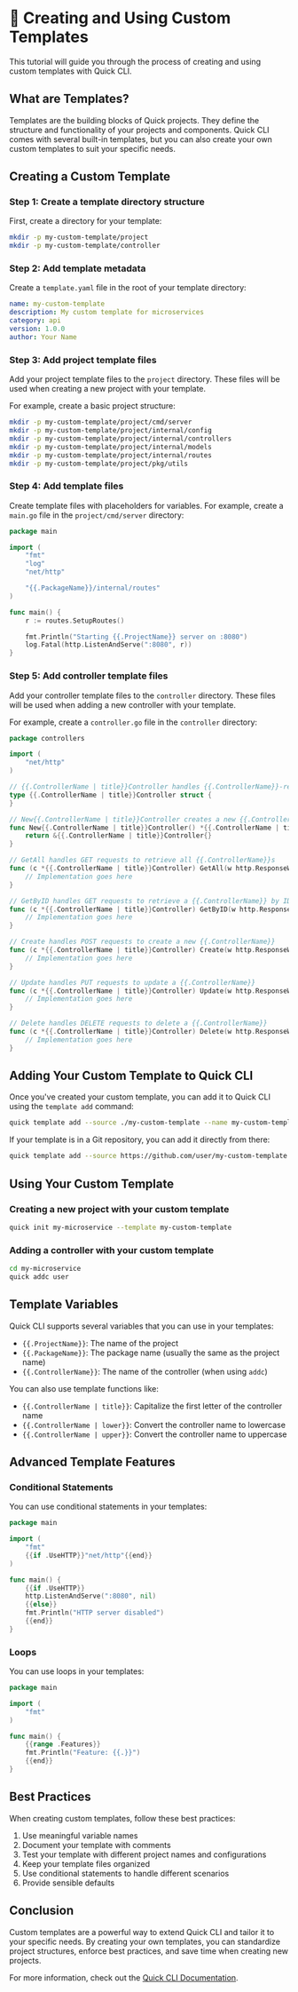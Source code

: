 # 🧩 Creating and Using Custom Templates

This tutorial will guide you through the process of creating and using custom templates with Quick CLI.

## What are Templates?

Templates are the building blocks of Quick projects. They define the structure and functionality of your projects and components. Quick CLI comes with several built-in templates, but you can also create your own custom templates to suit your specific needs.

## Creating a Custom Template

### Step 1: Create a template directory structure

First, create a directory for your template:

```bash
mkdir -p my-custom-template/project
mkdir -p my-custom-template/controller
```

### Step 2: Add template metadata

Create a `template.yaml` file in the root of your template directory:

```yaml
name: my-custom-template
description: My custom template for microservices
category: api
version: 1.0.0
author: Your Name
```

### Step 3: Add project template files

Add your project template files to the `project` directory. These files will be used when creating a new project with your template.

For example, create a basic project structure:

```bash
mkdir -p my-custom-template/project/cmd/server
mkdir -p my-custom-template/project/internal/config
mkdir -p my-custom-template/project/internal/controllers
mkdir -p my-custom-template/project/internal/models
mkdir -p my-custom-template/project/internal/routes
mkdir -p my-custom-template/project/pkg/utils
```

### Step 4: Add template files

Create template files with placeholders for variables. For example, create a `main.go` file in the `project/cmd/server` directory:

```go
package main

import (
	"fmt"
	"log"
	"net/http"

	"{{.PackageName}}/internal/routes"
)

func main() {
	r := routes.SetupRoutes()

	fmt.Println("Starting {{.ProjectName}} server on :8080")
	log.Fatal(http.ListenAndServe(":8080", r))
}
```

### Step 5: Add controller template files

Add your controller template files to the `controller` directory. These files will be used when adding a new controller with your template.

For example, create a `controller.go` file in the `controller` directory:

```go
package controllers

import (
	"net/http"
)

// {{.ControllerName | title}}Controller handles {{.ControllerName}}-related requests
type {{.ControllerName | title}}Controller struct {
}

// New{{.ControllerName | title}}Controller creates a new {{.ControllerName | title}}Controller
func New{{.ControllerName | title}}Controller() *{{.ControllerName | title}}Controller {
	return &{{.ControllerName | title}}Controller{}
}

// GetAll handles GET requests to retrieve all {{.ControllerName}}s
func (c *{{.ControllerName | title}}Controller) GetAll(w http.ResponseWriter, r *http.Request) {
	// Implementation goes here
}

// GetByID handles GET requests to retrieve a {{.ControllerName}} by ID
func (c *{{.ControllerName | title}}Controller) GetByID(w http.ResponseWriter, r *http.Request) {
	// Implementation goes here
}

// Create handles POST requests to create a new {{.ControllerName}}
func (c *{{.ControllerName | title}}Controller) Create(w http.ResponseWriter, r *http.Request) {
	// Implementation goes here
}

// Update handles PUT requests to update a {{.ControllerName}}
func (c *{{.ControllerName | title}}Controller) Update(w http.ResponseWriter, r *http.Request) {
	// Implementation goes here
}

// Delete handles DELETE requests to delete a {{.ControllerName}}
func (c *{{.ControllerName | title}}Controller) Delete(w http.ResponseWriter, r *http.Request) {
	// Implementation goes here
}
```

## Adding Your Custom Template to Quick CLI

Once you've created your custom template, you can add it to Quick CLI using the `template add` command:

```bash
quick template add --source ./my-custom-template --name my-custom-template --description "My custom template for microservices" --category api
```

If your template is in a Git repository, you can add it directly from there:

```bash
quick template add --source https://github.com/user/my-custom-template.git --name my-custom-template --description "My custom template for microservices" --category api
```

## Using Your Custom Template

### Creating a new project with your custom template

```bash
quick init my-microservice --template my-custom-template
```

### Adding a controller with your custom template

```bash
cd my-microservice
quick addc user
```

## Template Variables

Quick CLI supports several variables that you can use in your templates:

- `{{.ProjectName}}`: The name of the project
- `{{.PackageName}}`: The package name (usually the same as the project name)
- `{{.ControllerName}}`: The name of the controller (when using `addc`)

You can also use template functions like:

- `{{.ControllerName | title}}`: Capitalize the first letter of the controller name
- `{{.ControllerName | lower}}`: Convert the controller name to lowercase
- `{{.ControllerName | upper}}`: Convert the controller name to uppercase

## Advanced Template Features

### Conditional Statements

You can use conditional statements in your templates:

```go
package main

import (
	"fmt"
	{{if .UseHTTP}}"net/http"{{end}}
)

func main() {
	{{if .UseHTTP}}
	http.ListenAndServe(":8080", nil)
	{{else}}
	fmt.Println("HTTP server disabled")
	{{end}}
}
```

### Loops

You can use loops in your templates:

```go
package main

import (
	"fmt"
)

func main() {
	{{range .Features}}
	fmt.Println("Feature: {{.}}")
	{{end}}
}
```

## Best Practices

When creating custom templates, follow these best practices:

1. Use meaningful variable names
2. Document your template with comments
3. Test your template with different project names and configurations
4. Keep your template files organized
5. Use conditional statements to handle different scenarios
6. Provide sensible defaults

## Conclusion

Custom templates are a powerful way to extend Quick CLI and tailor it to your specific needs. By creating your own templates, you can standardize project structures, enforce best practices, and save time when creating new projects.

For more information, check out the [Quick CLI Documentation](../README.md).
